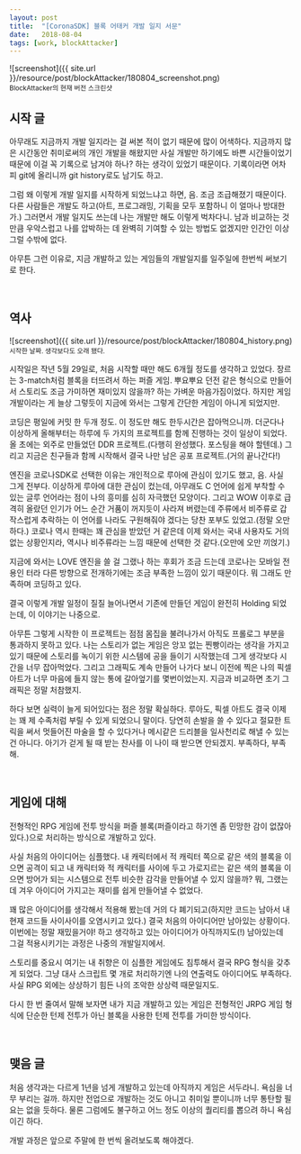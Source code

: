 ```yaml
---
layout: post
title:  "[CoronaSDK] 블록 어태커 개발 일지 서문"
date:   2018-08-04
tags: [work, blockAttacker]
---
```


![screenshot]({{ site.url }}/resource/post/blockAttacker/180804_screenshot.png)
<br>
<small>BlockAttacker의 현재 버전 스크린샷</small>

## 시작 글

  아무래도 지금까지 개발 일지라는 걸 써본 적이 없기 때문에 많이 어색하다. 지금까지 많은 시간동안 취미로써의 개인 개발을 해왔지만 사실 개발만 하기에도 바쁜 시간들이었기 때문에 이걸 꼭 기록으로 남겨야 하나? 하는 생각이 있었기 때문이다. 기록이라면 어차피 git에 올리니까 git history로도 남기도 하고.

  그럼 왜 이렇게 개발 일지를 시작하게 되었느냐고 하면, 음. 조금 조급해졌기 때문이다. 다른 사람들은 개발도 하고(아트, 프로그래밍, 기획을 모두 포함하니 이 얼마나 방대한가.) 그러면서 개발 일지도 쓰는데 나는 개발만 해도 이렇게 벅차다니. 남과 비교하는 것만큼 우악스럽고 나를 압박하는 데 완벽히 기여할 수 있는 방법도 없겠지만 인간인 이상 그럴 수밖에 없다.

  아무튼 그런 이유로, 지금 개발하고 있는 게임들의 개발일지를 일주일에 한번씩 써보기로 한다.

<br>

## 역사

  ![screenshot]({{ site.url }}/resource/post/blockAttacker/180804_history.png)
  <br>
  <small>시작한 날짜. 생각보다도 오래 됐다.</small>

  시작일은 작년 5월 29일로, 처음 시작할 때만 해도 6개월 정도를 생각하고 있었다. 장르는 3-match처럼 블록을 터뜨려서 하는 퍼즐 게임. 뿌요뿌요 던전 같은 형식으로 만들어서 스토리도 조금 가미하면 재미있지 않을까? 하는 가벼운 마음가짐이었다. 하지만 게임 개발이라는 게 늘상 그렇듯이 지금에 와서는 그렇게 간단한 게임이 아니게 되었지만.

  코딩은 평일에 커밋 한 두개 정도. 이 정도만 해도 한두시간은 잡아먹으니까. 더군다나 이상하게 올해부터는 하루에 두 가지의 프로젝트를 함께 진행하는 것이 일상이 되었다. 올 초에는 외주로 만들었던 DDR 프로젝트.(다행히 완성했다. 포스팅을 해야 할텐데.) 그리고 지금은 친구들과 함께 시작해서 결국 나만 남은 공포 프로젝트.(거의 끝나간다!)

  엔진을 코로나SDK로 선택한 이유는 개인적으로 루아에 관심이 있기도 했고, 음. 사실 그게 전부다. 이상하게 루아에 대한 관심이 컸는데, 아무래도 C 언어에 쉽게 부착할 수 있는 글루 언어라는 점이 나의 흥미를 심히 자극했던 모양이다. 그리고 WOW 이후로 급격히 올랐던 인기가 어느 순간 거품이 꺼지듯이 사라져 버렸는데 주류에서 비주류로 갑작스럽게 추락하는 이 언어를 나라도 구원해줘야 겠다는 당찬 포부도 있었고.(정말 오만하다.) 코로나 역시 한때는 꽤 관심을 받았던 거 같은데 이제 와서는 국내 사용자도 거의 없는 상황인지라, 역시나 비주류라는 느낌 때문에 선택한 것 같다.(오만에 오만 끼얹기.)

  지금에 와서는 LOVE 엔진을 쓸 걸 그랬나 하는 후회가 조금 드는데 코로나는 모바일 전용인 터라 다른 방향으로 전개하기에는 조금 부족한 느낌이 있기 때문이다. 뭐 그래도 만족하며 코딩하고 있다.

  결국 이렇게 개발 일정이 질질 늘어나면서 기존에 만들던 게임이 완전히 Holding 되었는데, 이 이야기는 나중으로.

  아무튼 그렇게 시작한 이 프로젝트는 점점 몸집을 불려나가서 아직도 프롤로그 부분을 통과하지 못하고 있다. 나는 스토리가 없는 게임은 앙꼬 없는 찐빵이라는 생각을 가지고 있기 때문에 스토리를 녹이기 위한 시스템에 공을 들이기 시작했는데 그게 생각보다 시간을 너무 잡아먹었다. 그리고 그래픽도 계속 만들어 나가다 보니 이전에 찍은 나의 픽셀 아트가 너무 마음에 들지 않는 통에 갈아엎기를 몇번이었는지. 지금과 비교하면 초기 그래픽은 정말 처참했지.

  하다 보면 실력이 늘게 되어있다는 점은 정말 확실하다. 루아도, 픽셀 아트도 결국 이제는 꽤 제 수족처럼 부릴 수 있게 되었으니 말이다. 당연히 손발을 쓸 수 있다고 절묘한 트릭을 써서 멋들어진 마술을 할 수 있다거나 메시같은 드리블을 일사천리로 해낼 수 있는 건 아니다. 아기가 걷게 될 때 받는 찬사를 이 나이 때 받으면 안되겠지. 부족하다, 부족해.


<br>

## 게임에 대해

  전형적인 RPG 게임에 전투 방식을 퍼즐 블록(퍼즐이라고 하기엔 좀 민망한 감이 없잖아 있다.)으로 처리하는 방식으로 개발하고 있다.

  사실 처음의 아이디어는 심플했다. 내 캐릭터에서 적 캐릭터 쪽으로 같은 색의 블록을 이으면 공격이 되고 내 캐릭터와 적 캐릭터를 사이에 두고 가로지르는 같은 색의 블록을 이으면 방어가 되는 시스템으로 전투 비슷한 감각을 만들어낼 수 있지 않을까? 뭐, 그랬는데 겨우 아이디어 가지고는 재미를 쉽게 만들어낼 수 없었다.

  꽤 많은 아이디어를 생각해서 적용해 봤는데 거의 다 폐기되고(하지만 코드는 남아서 내 현재 코드들 사이사이를 오염시키고 있다.) 결국 처음의 아이디어만 남아있는 상황이다. 이번에는 정말 재밌을거야! 하고 생각하고 있는 아이디어가 아직까지도(!) 남아있는데 그걸 적용시키기는 과정은 나중의 개발일지에서.

  스토리를 중요시 여기는 내 취향은 이 심플한 게임에도 침투해서 결국 RPG 형식을 갖추게 되었다. 그냥 대사 스크립트 몇 개로 처리하기엔 나의 연출력도 아이디어도 부족하다. 사실 RPG 외에는 상상하기 힘든 나의 조악한 상상력 때문일지도.

  다시 한 번 줄여서 말해 보자면 내가 지금 개발하고 있는 게임은 전형적인 JRPG 게임 형식에 단순한 턴제 전투가 아닌 블록을 사용한 턴제 전투를 가미한 방식이다.

<br>

## 맺음 글

  처음 생각과는 다르게 1년을 넘게 개발하고 있는데 아직까지 게임은 서두라니. 욕심을 너무 부리는 걸까. 하지만 전업으로 개발하는 것도 아니고 취미일 뿐이니까 너무 통탄할 필요는 없을 듯하다. 물론 그럼에도 불구하고 어느 정도 이상의 퀄리티를 뽑으려 하니 욕심이긴 하다.

  개발 과정은 앞으로 주말에 한 번씩 올려보도록 해야겠다.